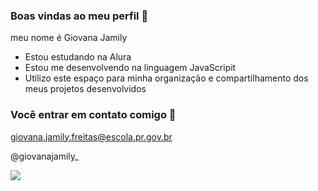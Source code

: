 ### Boas vindas ao meu perfil 💜

meu nome é Giovana Jamily

- Estou estudando na Alura
- Estou me desenvolvendo na linguagem JavaScripit
- Utilizo este espaço para minha organização e compartilhamento dos meus projetos desenvolvidos

### Você entrar em contato comigo 📧

giovana.jamily.freitas@escola.pr.gov.br

@giovanajamily_

![](https://tenor.com/pt-BR/view/gwen-stacy-gif-24044622)


